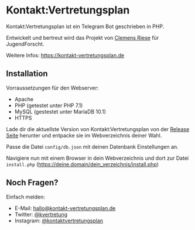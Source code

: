 # Kontakt:Vertretungsplan
Kontakt:Vertretungsplan ist ein Telegram Bot geschrieben in PHP.

Entwickelt und bertreut wird das Projekt von [Clemens Riese](https://milchinsel.de) für JugendForscht.

Weitere Infos:
https://kontakt-vertretungsplan.de

## Installation
Vorraussetzungen für den Webserver:
* Apache
* PHP (getestet unter PHP 7.1)
* MySQL (gestestet unter MariaDB 10.1)
* HTTPS

Lade dir die aktuellste Version von Kontakt:Vertretungsplan von der [Release Seite](https://github.com/kontaktvertretungsplan/kontaktvertretungsplan/releases) herunter und entpacke sie im Webverzeichnis deiner Wahl.

Passe die Datei `config/db.json` mit deinen Datenbank Einstellungen an.

Navigiere nun mit einem Browser in dein Webverzeichnis und dort zur Datei `install.php` (https://deine.domain/dein_verzeichnis/install.php)

## Noch Fragen?
Einfach melden:
* E-Mail: hallo@kontakt-vertretungsplan.de
* Twitter: [@kvertretung](https://twitter.com/kvertretung)
* Instagram: [@kontaktvertretungsplan](https://instagram.com/kontaktvertretungsplan)
